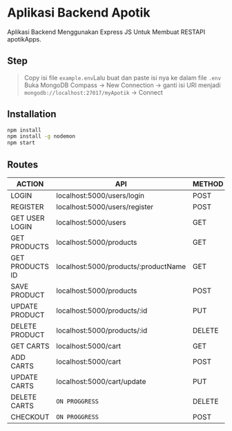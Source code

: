 # Aplikasi Backend Apotik
Aplikasi Backend Menggunakan Express JS Untuk Membuat RESTAPI apotikApps.

## Step
> Copy isi file `example.env`Lalu buat dan paste isi nya ke dalam file `.env`
> Buka MongoDB Compass -> New Connection -> ganti isi URI menjadi `mongodb://localhost:27017/myApotik` -> Connect

## Installation
```sh
npm install
npm install -g nodemon
npm start
```

## Routes

| ACTION | API | METHOD | AUTH |
| ------ | ------ | ------ | ------ |
| LOGIN | localhost:5000/users/login | POST | NO |
| REGISTER | localhost:5000/users/register | POST | NO |
| GET USER LOGIN | localhost:5000/users | GET | USER/ADMIN/SUPERADMIN |
| GET PRODUCTS | localhost:5000/products | GET | USER/ADMIN/SUPERADMIN |
| GET PRODUCTS ID | localhost:5000/products/:productName | GET | USER/ADMIN/SUPERADMIN |
| SAVE PRODUCT | localhost:5000/products | POST | ADMIN/SUPERADMIN |
| UPDATE PRODUCT | localhost:5000/products/:id | PUT | ADMIN/SUPERADMIN |
| DELETE PRODUCT | localhost:5000/products/:id | DELETE | ADMIN/SUPERADMIN |
| GET CARTS | localhost:5000/cart | GET | USER/ADMIN/SUPERADMIN |
| ADD CARTS | localhost:5000/cart | POST | USER/ADMIN/SUPERADMIN |
| UPDATE CARTS | localhost:5000/cart/update | PUT | USER/ADMIN/SUPERADMIN |
| DELETE CARTS | `ON PROGGRESS` | DELETE | USER/ADMIN/SUPERADMIN |
| CHECKOUT | `ON PROGGRESS` | POST | USER/ADMIN/SUPERADMIN |
